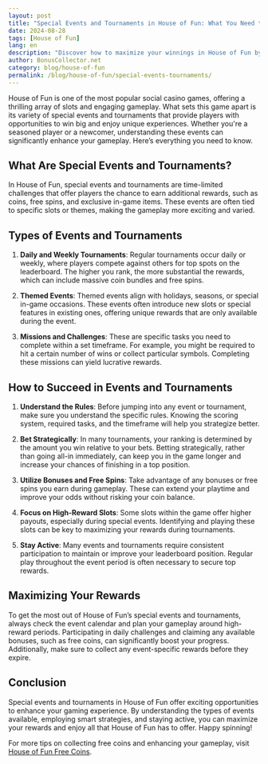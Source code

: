 ```yaml
---
layout: post
title: "Special Events and Tournaments in House of Fun: What You Need to Know"
date: 2024-08-28
tags: [House of Fun]
lang: en
description: "Discover how to maximize your winnings in House of Fun by participating in special events and tournaments. Learn strategies to succeed and enjoy the game to its fullest."
author: BonusCollector.net
category: blog/house-of-fun
permalink: /blog/house-of-fun/special-events-tournaments/
---
```


House of Fun is one of the most popular social casino games, offering a thrilling array of slots and engaging gameplay. What sets this game apart is its variety of special events and tournaments that provide players with opportunities to win big and enjoy unique experiences. Whether you're a seasoned player or a newcomer, understanding these events can significantly enhance your gameplay. Here’s everything you need to know.

## What Are Special Events and Tournaments?

In House of Fun, special events and tournaments are time-limited challenges that offer players the chance to earn additional rewards, such as coins, free spins, and exclusive in-game items. These events are often tied to specific slots or themes, making the gameplay more exciting and varied.

## Types of Events and Tournaments

1. **Daily and Weekly Tournaments**: Regular tournaments occur daily or weekly, where players compete against others for top spots on the leaderboard. The higher you rank, the more substantial the rewards, which can include massive coin bundles and free spins.

2. **Themed Events**: Themed events align with holidays, seasons, or special in-game occasions. These events often introduce new slots or special features in existing ones, offering unique rewards that are only available during the event.

3. **Missions and Challenges**: These are specific tasks you need to complete within a set timeframe. For example, you might be required to hit a certain number of wins or collect particular symbols. Completing these missions can yield lucrative rewards.

## How to Succeed in Events and Tournaments

1. **Understand the Rules**: Before jumping into any event or tournament, make sure you understand the specific rules. Knowing the scoring system, required tasks, and the timeframe will help you strategize better.

2. **Bet Strategically**: In many tournaments, your ranking is determined by the amount you win relative to your bets. Betting strategically, rather than going all-in immediately, can keep you in the game longer and increase your chances of finishing in a top position.

3. **Utilize Bonuses and Free Spins**: Take advantage of any bonuses or free spins you earn during gameplay. These can extend your playtime and improve your odds without risking your coin balance.

4. **Focus on High-Reward Slots**: Some slots within the game offer higher payouts, especially during special events. Identifying and playing these slots can be key to maximizing your rewards during tournaments.

5. **Stay Active**: Many events and tournaments require consistent participation to maintain or improve your leaderboard position. Regular play throughout the event period is often necessary to secure top rewards.

## Maximizing Your Rewards

To get the most out of House of Fun’s special events and tournaments, always check the event calendar and plan your gameplay around high-reward periods. Participating in daily challenges and claiming any available bonuses, such as free coins, can significantly boost your progress. Additionally, make sure to collect any event-specific rewards before they expire.

## Conclusion

Special events and tournaments in House of Fun offer exciting opportunities to enhance your gaming experience. By understanding the types of events available, employing smart strategies, and staying active, you can maximize your rewards and enjoy all that House of Fun has to offer. Happy spinning!

For more tips on collecting free coins and enhancing your gameplay, visit [House of Fun Free Coins](https://bonuscollector.net/house-of-fun-free-coins/).